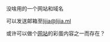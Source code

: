 没啥用的一个网站和域名

可以发送邮箱至[lijia@lijia.ml](mailto:lijia@lijia.ml)

或许可以做个[网站](https://lijiajunljj.github.io)的彩蛋内容之一而存在？
